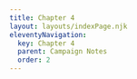 ```yaml
---
title: Chapter 4
layout: layouts/indexPage.njk
eleventyNavigation:
  key: Chapter 4
  parent: Campaign Notes
  order: 2
---
```

